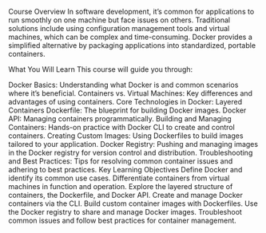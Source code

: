 Course Overview
In software development, it’s common for applications to run smoothly on one machine but face issues on others. Traditional solutions include using configuration management tools and virtual machines, which can be complex and time-consuming. Docker provides a simplified alternative by packaging applications into standardized, portable containers.

What You Will Learn
This course will guide you through:

Docker Basics: Understanding what Docker is and common scenarios where it’s beneficial.
Containers vs. Virtual Machines: Key differences and advantages of using containers.
Core Technologies in Docker:
Layered Containers
Dockerfile: The blueprint for building Docker images.
Docker API: Managing containers programmatically.
Building and Managing Containers: Hands-on practice with Docker CLI to create and control containers.
Creating Custom Images: Using Dockerfiles to build images tailored to your application.
Docker Registry: Pushing and managing images in the Docker registry for version control and distribution.
Troubleshooting and Best Practices: Tips for resolving common container issues and adhering to best practices.
Key Learning Objectives
Define Docker and identify its common use cases.
Differentiate containers from virtual machines in function and operation.
Explore the layered structure of containers, the Dockerfile, and Docker API.
Create and manage Docker containers via the CLI.
Build custom container images with Dockerfiles.
Use the Docker registry to share and manage Docker images.
Troubleshoot common issues and follow best practices for container management.
